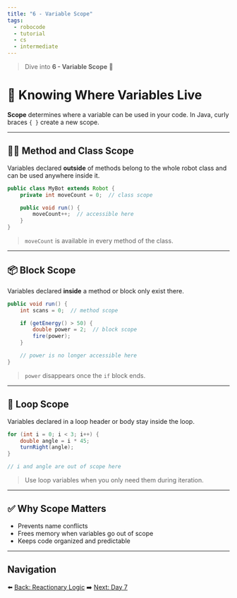 ```yaml
---
title: "6 - Variable Scope"
tags:
  - robocode
  - tutorial
  - cs
  - intermediate
---
```


> Dive into **6 - Variable Scope** 🧠

# 🎯 Knowing Where Variables Live

**Scope** determines where a variable can be used in your code. In Java, curly braces `{ }` create a new scope.

---

## 🧍‍♂️ Method and Class Scope

Variables declared **outside** of methods belong to the whole robot class and can be used anywhere inside it.

```java
public class MyBot extends Robot {
    private int moveCount = 0;  // class scope

    public void run() {
        moveCount++;  // accessible here
    }
}
```

> `moveCount` is available in every method of the class.

---

## 📦 Block Scope

Variables declared **inside** a method or block only exist there.

```java
public void run() {
    int scans = 0;  // method scope

    if (getEnergy() > 50) {
        double power = 2;  // block scope
        fire(power);
    }

    // power is no longer accessible here
}
```

> `power` disappears once the `if` block ends.

---

## 🔁 Loop Scope

Variables declared in a loop header or body stay inside the loop.

```java
for (int i = 0; i < 3; i++) {
    double angle = i * 45;
    turnRight(angle);
}

// i and angle are out of scope here
```

> Use loop variables when you only need them during iteration.

---

## ✅ Why Scope Matters

- Prevents name conflicts
- Frees memory when variables go out of scope
- Keeps code organized and predictable

---

## Navigation

⬅️ [Back: Reactionary Logic](/robocode/Day-6/04_reactionary_logic)
➡️ [Next: Day 7](/robocode/Day-7/index)
